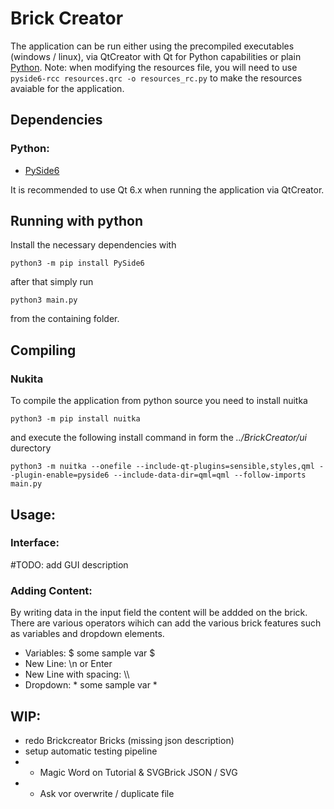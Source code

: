# Brick Creator

The application can be run either using the precompiled executables (windows / linux), via QtCreator with Qt for Python capabilities or plain [Python](https://doc.qt.io/qtforpython/quickstart.html).
Note: when modifying the resources file, you will need to use `pyside6-rcc resources.qrc -o resources_rc.py` to make the resources avaiable for the application.
## Dependencies
### Python:
* [PySide6](https://pypi.org/project/PySide6/)

It is recommended to use Qt 6.x when running the application via QtCreator.
## Running with python
Install the necessary dependencies with 
```
python3 -m pip install PySide6 
```
after that simply run  
```
python3 main.py 
```
from the containing folder.
## Compiling
### Nukita
To compile the application from python source you need to install nuitka 
```
python3 -m pip install nuitka 
```
and execute the following install command in form the *../BrickCreator/ui* durectory
```
python3 -m nuitka --onefile --include-qt-plugins=sensible,styles,qml --plugin-enable=pyside6 --include-data-dir=qml=qml --follow-imports main.py
```

## Usage:
### Interface:
\#TODO: add GUI description

### Adding Content:
By writing data in the input field the content will be addded on the brick. There are various operators wihich can add the various brick features such as variables and dropdown elements.

* Variables: $ some sample var $
* New Line: \\n or Enter
* New Line with spacing: \\\\
* Dropdown: \* some sample var \*

## WIP:
* redo Brickcreator Bricks (missing json description)
* setup automatic testing pipeline
* * Magic Word on Tutorial & SVGBrick JSON / SVG
* * Ask vor overwrite / duplicate file